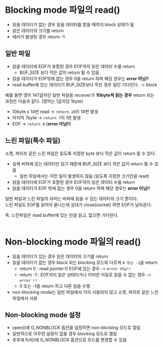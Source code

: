 # Blocking mode 파일의 read()

- 읽을 데이터가 없는 경우 읽을 데이터를 받을 때까지 block 상태가 됨
- 읽은 데이터의 크기를 return
- 에러가 발생된 경우 return -1

## 일반 파일

- 읽을 데이터에 EOF가 포함된 경우 EOF까지 읽은 데이터 수를 return
  - BUF_SIZE 보다 작은 값이 return 될 수 있음
- 읽을 데이터가 EOF밖에 없는 경우 0을 return 하며 해당 경우는 **error 아님!!**
- read buffer에 있는 데이터가 BUF_SIZE보다 작은 경우 일단 기다린다. -> block

예를 들면 영어 147글자인 일반 파일을 receiver가 **10byte씩 읽는 경우** return 되는 과정은 다음과 같다. (영어는 1글자당 1byte)<br>

- 10byte x 14번 read -> ```return 10```이 14번 발생
- 마지막 7byte -> ```return 7```이 1번 발생
- EOF -> ```return 0``` (**error 아님!!**)

## 느린 파일(특수 파일)

소켓, 파이프 같은 느린 파일은 읽도록 지정한 byte 보다 작은 값이 return 될 수 있다.<br>

- 실제 버퍼에 있는 데이터만 읽기 때문에 BUF_SIZE 보다 작은 값이 return 될 수 있음
  - 일반 파일에서는 이런 일이 발생하지 않음 (읽도록 지정한 크기만큼 read)
- 읽을 데이터에 EOF가 포함된 경우 EOF까지 읽은 데이터 수를 return
- 읽을 데이터가 EOF 밖에 없는 경우 0을 return 하며 해당 경우는 **error 아님!!**

일반 파일과 느린 파일의 차이는 버퍼에 읽을 수 있는 데이터의 크기 뿐이다.<br>
느린 파일도 EOF를 읽어야 끝나는데 상대가 close(socket) 하면 EOF가 날라온다.<br>

즉, 느린파일은 read buffer에 있는 만큼 읽고, 없으면 기다린다.<br><br>

# Non-blocking mode 파일의 read()

- 읽을 데이터가 있는 경우 읽은 데이터의 크기를 return
- 읽을 데이터가 없는 경우 block 되는 blocking 모드와 다르게 ```0 또는 -1```을 return
  - return 0 : read pointer가 EOF에 있는 경우 -> ```error 아님!!```
  - return -1 : EOF까지 읽은 상태이거나 어떠한 이유로 읽을 수 없는 경우 -> ```error !!```
  - 0 또는 -1을 return 하고 다른 일을 수행
- non-blocking mode는 일반 파일에서 거의 사용되지 않고 소켓, 파이프 같은 느린 파일에서 사용

## Non-blocking mode 설정

- open()에 O_NONBLOCK 옵션을 설정하면 non-blocking 모드로 열림
- 일반적으로 아무런 설정이 없을 경우 blocking 모드로 열림
- 추후에 fctl()에 O_NONBLOCK 옵션으로 모드를 변경할 수 있음